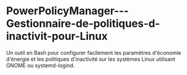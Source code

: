 # PowerPolicyManager---Gestionnaire-de-politiques-d-inactivit-pour-Linux
Un outil en Bash pour configurer facilement les paramètres d'économie d'énergie et les politiques d'inactivité sur les systèmes Linux utilisant GNOME ou systemd-logind.
